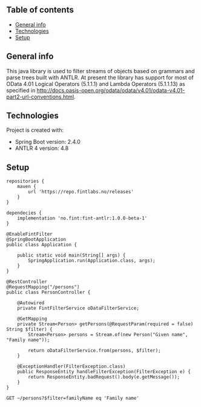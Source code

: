 ## Table of contents
* [General info](#general-info)
* [Technologies](#technologies)
* [Setup](#setup)

## General info
This java library is used to filter streams of objects based on grammars and parse trees built with ANTLR. At present the library has support for most of OData 4.01 Logical Operators (5.1.1.1) and Lambda Operators (5.1.1.13) as specified in http://docs.oasis-open.org/odata/odata/v4.01/odata-v4.01-part2-url-conventions.html.


## Technologies
Project is created with:
* Spring Boot version: 2.4.0
* ANTLR 4 version: 4.8

## Setup

```
repositories {
    maven {
        url 'https://repo.fintlabs.no/releases'
    }
}
```

```
dependecies {
    implementation 'no.fint:fint-antlr:1.0.0-beta-1'
}
```

```
@EnableFintFilter
@SpringBootApplication
public class Application {

    public static void main(String[] args) {
        SpringApplication.run(Application.class, args);
    }
}
```

```
@RestController
@RequestMapping("/persons")
public class PersonController {

    @Autowired
    private FintFilterService oDataFilterService;    
    
    @GetMapping
    private Stream<Person> getPersons(@RequestParam(required = false) String $filter) {
        Stream<Person> persons = Stream.of(new Person("Given name", "Family name"));
        
        return oDataFilterService.from(persons, $filter);
    }
    
    @ExceptionHandler(FilterException.class)
    public ResponseEntity handleFilterException(FilterException e) {
        return ResponseEntity.badRequest().body(e.getMessage());
    }
}
```

```
GET ~/persons?$filter=familyName eq 'Family name'
```
